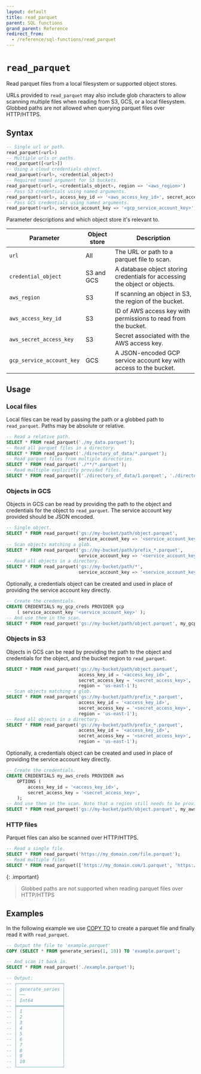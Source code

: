```yaml
---
layout: default
title: read_parquet
parent: SQL functions
grand_parent: Reference
redirect_from:
  - /reference/sql-functions/read_parquet
---
```


# `read_parquet`

Read parquet files from a local filesystem or supported object stores.

URLs provided to `read_parquet` may also include glob characters to allow
scanning multiple files when reading from S3, GCS, or a local filesystem.
Globbed paths are not allowed when querying parquet files over HTTP/HTTPS.

## Syntax

```sql
-- Single url or path.
read_parquet(<url>)
-- Multiple urls or paths.
read_parquet([<url>])
-- Using a cloud credentials object.
read_parquet(<url>, <credential_object>)
-- Required named argument for S3 buckets.
read_parquet(<url>, <credentials_object>, region => '<aws_region>')
-- Pass S3 credentials using named arguments.
read_parquet(<url>, access_key_id => '<aws_access_key_id>', secret_access_key => '<aws_secret_access_key>', region => '<aws_region>')
-- Pass GCS credentials using named arguments.
read_parquet(<url>, service_account_key => '<gcp_service_account_key>')
```

Parameter descriptions and which object store it's relevant to.

| Parameter                 | Object store | Description                                                                |
| ------------------------- | ------------ | -------------------------------------------------------------------------- |
| `url`                     | All          | The URL or path to a parquet file to scan.                                 |
| `credential_object`       | S3 and GCS   | A database object storing credentials for accessing the object or objects. |
| `aws_region`              | S3           | If scanning an object in S3, the region of the bucket.                     |
| `aws_access_key_id`       | S3           | ID of AWS access key with permissions to read from the bucket.             |
| `aws_secret_access_key`   | S3           | Secret associated with the AWS access key.                                 |
| `gcp_service_account_key` | GCS          | A JSON-encoded GCP service account key with access to the bucket.          |

## Usage

### Local files

Local files can be read by passing the path or a globbed path to `read_parquet`.
Paths may be absolute or relative.

```sql
-- Read a relative path.
SELECT * FROM read_parquet('./my_data.parquet');
-- Read all parquet files in a directory.
SELECT * FROM read_parquet('./directory_of_data/*.parquet');
-- Read parquet files from multiple directories.
SELECT * FROM read_parquet('./**/*.parquet');
-- Read multiple explicitly provided files.
SELECT * FROM read_parquet(['./directory_of_data/1.parquet', './directory_of_data/2.parquet']);
```

### Objects in GCS

Objects in GCS can be read by providing the path to the object and credentials
for the object to `read_parquet`. The service account key provided should be
JSON encoded.

```sql
-- Single object.
SELECT * FROM read_parquet('gs://my-bucket/path/object.parquet',
                           service_account_key => '<service_account_key>');
-- Scan objects matching a glob.
SELECT * FROM read_parquet('gs://my-bucket/path/prefix_*.parquet',
                           service_account_key => '<service_account_key>');
-- Read all objects in a directory.
SELECT * FROM read_parquet('gs://my-bucket/path/*',
                           service_account_key => '<service_account_key>');
```

Optionally, a credentials object can be created and used in place of providing
the service account key directly.

```sql
-- Create the credentials.
CREATE CREDENTIALS my_gcp_creds PROVIDER gcp
    ( service_account_key '<service_account_key>' );
-- And use them in the scan.
SELECT * FROM read_parquet('gs://my-bucket/path/object.parquet', my_gcp_creds);
```

### Objects in S3

Objects in GCS can be read by providing the path to the object and credentials
for the object, and the bucket region to `read_parquet`.

```sql
SELECT * FROM read_parquet('gs://my-bucket/path/object.parquet',
                           access_key_id = '<access_key_id>',
                           secret_access_key = '<secret_access_key>',
                           region = 'us-east-1');
-- Scan objects matching a glob.
SELECT * FROM read_parquet('gs://my-bucket/path/prefix_*.parquet',
                           access_key_id = '<access_key_id>',
                           secret_access_key = '<secret_access_key>',
                           region = 'us-east-1');
-- Read all objects in a directory.
SELECT * FROM read_parquet('gs://my-bucket/path/prefix_*.parquet',
                           access_key_id = '<access_key_id>',
                           secret_access_key = '<secret_access_key>',
                           region = 'us-east-1');
```

Optionally, a credentials object can be created and used in place of providing
the service account key directly.

```sql
-- Create the credentials.
CREATE CREDENTIALS my_aws_creds PROVIDER aws
    OPTIONS (
        access_key_id = '<access_key_id>',
        secret_access_key = '<secret_access_key>',
    );
-- And use them in the scan. Note that a region still needs to be provided.
SELECT * FROM read_parquet('gs://my-bucket/path/object.parquet', my_aws_creds, region => 'us-east-1');
```

### HTTP files

Parquet files can also be scanned over HTTP/HTTPS.

```sql
-- Read a single file.
SELECT * FROM read_parquet('https://my_domain.com/file.parquet');
-- Read multiple files
SELECT * FROM read_parquet(['https://my_domain.com/1.parquet', 'https://my_domain.com/2.parquet']);
```

{: .important}

> Globbed paths are not supported when reading parquet files over HTTP/HTTPS

## Examples

In the following example we use [COPY TO] to create a parquet file and finally
read it with `read_parquet`.

```sql
-- Output the file to 'example.parquet'
COPY (SELECT * FROM generate_series(1, 10)) TO 'example.parquet';

-- And scan it back in.
SELECT * FROM read_parquet('./example.parquet');

-- Output:
-- ┌─────────────────┐
-- │ generate_series │
-- │ ──              │
-- │ Int64           │
-- ╞═════════════════╡
-- │ 1               │
-- │ 2               │
-- │ 3               │
-- │ 4               │
-- │ 5               │
-- │ 6               │
-- │ 7               │
-- │ 8               │
-- │ 9               │
-- │ 10              │
-- └─────────────────┘
```

[COPY TO]: /reference/sql-commands/copy-to
